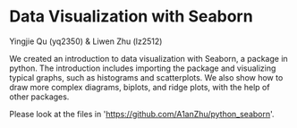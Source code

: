 # Data Visualization with Seaborn

Yingjie Qu (yq2350) & Liwen Zhu (lz2512)

We created an introduction to data visualization with Seaborn, a package in python. The introduction includes importing the package and visualizing typical graphs, such as histograms and scatterplots. We also show how to draw more complex diagrams, biplots, and ridge plots, with the help of other packages.

Please look at the files in 'https://github.com/A1anZhu/python_seaborn'.
